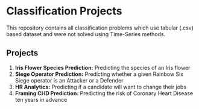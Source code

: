 # Classification Projects

This repository contains all classification problems which use tabular (.csv) based dataset and were not solved using Time-Series methods.

## Projects

1. **Iris Flower Species Prediction:** Predicting the species of an Iris flower
2. **Siege Operator Prediction:** Predicting whether a given Rainbow Six Siege operator is an Attacker or a Defender
3. **HR Analytics:** Predicting if a candidate will want to change their jobs
4. **Framing CHD Prediction:** Predicting the risk of Coronary Heart Disease ten years in advance
